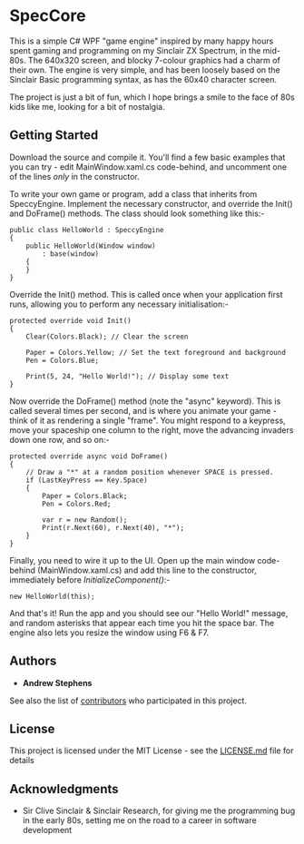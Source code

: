 # SpecCore

This is a simple C# WPF "game engine" inspired by many happy hours spent gaming and programming on my Sinclair ZX Spectrum, in the mid-80s. The 640x320 screen, and blocky 7-colour graphics had a charm of their own. The engine is very simple, and has been loosely based on the Sinclair Basic programming syntax, as has the 60x40 character screen.

The project is just a bit of fun, which I hope brings a smile to the face of 80s kids like me, looking for a bit of nostalgia.

## Getting Started

Download the source and compile it. You'll find a few basic examples that you can try - edit MainWindow.xaml.cs code-behind, and uncomment one of the lines *only* in the constructor.

To write your own game or program, add a class that inherits from SpeccyEngine. Implement the necessary constructor, and override the Init() and DoFrame() methods. The class should look something like this:-

    public class HelloWorld : SpeccyEngine
    {
        public HelloWorld(Window window)
            : base(window)
        {
        }
    }

Override the Init() method. This is called once when your application first runs, allowing you to perform any necessary initialisation:-

    protected override void Init()
    {
        Clear(Colors.Black); // Clear the screen
        
        Paper = Colors.Yellow; // Set the text foreground and background
        Pen = Colors.Blue;
        
        Print(5, 24, "Hello World!"); // Display some text
    }

Now override the DoFrame() method (note the "async" keyword). This is called several times per second, and is where you animate your game - think of it as rendering a single "frame". You might respond to a keypress, move your spaceship one column to the right, move the advancing invaders down one row, and so on:-

    protected override async void DoFrame()
    {
        // Draw a "*" at a random position whenever SPACE is pressed.
        if (LastKeyPress == Key.Space) 
        {
            Paper = Colors.Black;
            Pen = Colors.Red;

            var r = new Random();
            Print(r.Next(60), r.Next(40), "*");
        }
    }

Finally,  you need to wire it up to the UI. Open up the main window code-behind (MainWindow.xaml.cs) and add this line to the constructor, immediately before *InitializeComponent()*:-

    new HelloWorld(this);

And that's it! Run the app and you should see our "Hello World!" message, and random asterisks that appear each time you hit the space bar. The engine also lets you resize the window using F6 & F7.


## Authors

* **Andrew Stephens**

See also the list of [contributors](https://github.com/your/project/contributors) who participated in this project.

## License

This project is licensed under the MIT License - see the [LICENSE.md](LICENSE.md) file for details

## Acknowledgments

* Sir Clive Sinclair & Sinclair Research, for giving me the programming bug in the early 80s, setting me on the road to a career in software development
